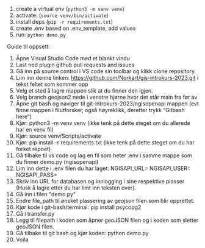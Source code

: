 
1. create a virtual env (```python3 -m venv venv```)
2. activate: (```source venv/bin/activate```)
3. install deps (```pip -r requirements.txt```)
4. create .env based on .env_template, add values
5. run: ```python demo.py```

Guide til oppsett:

1. Åpne Visual Studio Code med et blankt vindu
2. Last ned plugin github pull requests and issues
3. Gå inn på source control i VS code sin toolbar og klikk clone repository.
4. Lim inn denne linken: https://github.com/Norkart/gis-introkurs-2023.git i tekst feltet som kommer opp
5. Velg et sted å lagre mappen slik at du finner den igjen.
6. Velg branch geojson2 nede i venstre hjørne hvor det står main fra før av
7. Åpne git bash og naviger til git-introkurs-2023/ngisopenapi mappen (evt finne mappen i filutforsker, også høyreklikk, deretter trykk “Gitbash here”)
8. Kjør: python3 -m venv venv (ikke tenk på dette steget om du allerede har en venv fil)
9. Kjør: source venv/Scripts/activate
10. Kjør: pip install -r requirements.txt (ikke tenk på dette steget om du har forket repoet)
11. Gå tilbake til vs code og lag en fil som heter .env i samme mappe som du finner demo.py (ngisopenapi)
12. Lim inn dette i .env filen du har laget: 
    NGISAPI_URL=
    NGISAPI_USER=
    NGISAPI_PASS=
13. Skriv inn URL for databasen og innlogging i sine respektive plasser (Husk å lagre etter du har limt inn teksten over).
14. Gå inn i filen "demo.py"
15. Endre file_path til ønsket plassering av geojson filen som blir opprettet.
16. Kjør kode i git-bash/terminal: pip install psycopg2
17. Gå i transfer.py
18. Legg til filepath i koden som åpner geoJSON filen og i koden som sletter geoJSON filen.
18. Gå tilbake til git bash og kjør koden: python demo.py
19. Voila
